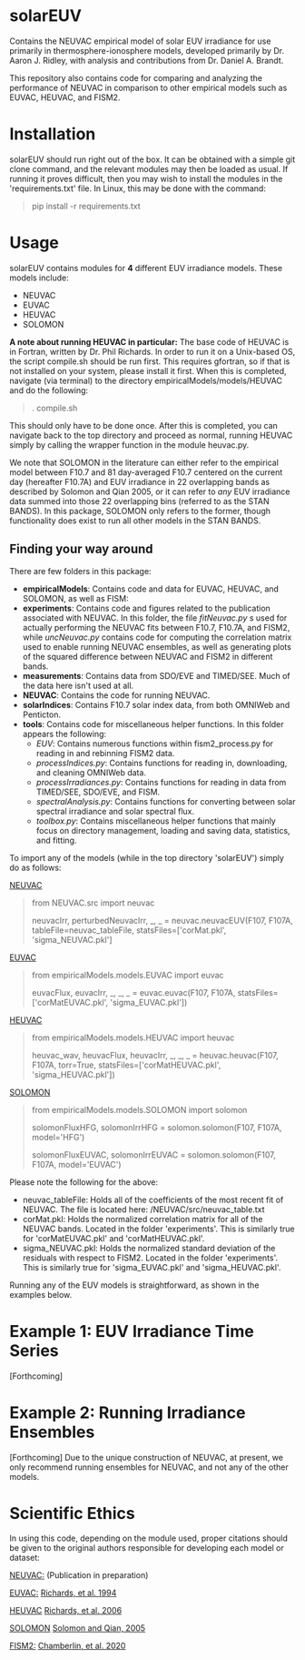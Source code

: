 # solarEUV
Contains the NEUVAC empirical model of solar EUV irradiance for use primarily in thermosphere-ionosphere models, 
developed primarily by Dr. Aaron J. Ridley, with analysis and contributions from Dr. Daniel A. Brandt.

This repository also contains code for comparing and analyzing the performance of NEUVAC in comparison to other 
empirical models such as EUVAC, HEUVAC, and FISM2.

# Installation
solarEUV should run right out of the box. It can be obtained with a simple git clone command, and the relevant modules 
may then be loaded as usual. If running it proves difficult, then you may wish to install the modules in the 
'requirements.txt' file. In Linux, this may be done with the command:
> pip install -r requirements.txt

# Usage
solarEUV contains modules for **4** different EUV irradiance models. These models include:
* NEUVAC
* EUVAC
* HEUVAC
* SOLOMON

**A note about running HEUVAC in particular:** The base code of HEUVAC is in Fortran, written by Dr. Phil Richards. In
order to run it on a Unix-based OS, the script compile.sh should be run first. This requires gfortran, so if that is 
not installed on your system, please install it first. When this is completed, navigate (via terminal) to the directory
empiricalModels/models/HEUVAC and do the following:

> . compile.sh

This should only have to be done once. After this is completed, you can navigate back to the top directory and proceed 
as normal, running HEUVAC simply by calling the wrapper function in the module heuvac.py. 

We note that SOLOMON in the literature can either refer to the empirical model between F10.7 and 81 day-averaged F10.7 
centered on the current day (hereafter F10.7A) and EUV irradiance in 22 overlapping bands as described by Solomon and
Qian 2005, or it can refer to _any_ EUV irradiance data summed into those 22 overlapping bins (referred to as the STAN 
BANDS). In this package, SOLOMON only refers to the former, though functionality does exist to run all other models in
the STAN BANDS.

## Finding your way around

There are few folders in this package:
* **empiricalModels**: Contains code and data for EUVAC, HEUVAC, and SOLOMON, as well as FISM:
* **experiments**: Contains code and figures related to the publication associated with NEUVAC. In this folder, the file
_fitNeuvac.py_ s used for actually performing the NEUVAC fits between F10.7, F10.7A, and FISM2, while _uncNeuvac.py_ 
contains code for computing the correlation matrix used to enable running NEUVAC ensembles, as well as generating plots 
of the squared difference between NEUVAC and FISM2 in different bands.
* **measurements**: Contains data from SDO/EVE and TIMED/SEE. Much of the data here isn't used at all.
* **NEUVAC**: Contains the code for running NEUVAC.
* **solarIndices**: Contains F10.7 solar index data, from both OMNIWeb and Penticton.
* **tools**: Contains code for miscellaneous helper functions. In this folder appears the following:
    * _EUV_: Contains numerous functions within fism2_process.py for reading in and rebinning FISM2 data.
    * _processIndices.py_: Contains functions for reading in, downloading, and cleaning OMNIWeb data.
    * _processIrradiances.py_: Contains functions for reading in data from TIMED/SEE, SDO/EVE, and FISM.
    * _spectralAnalysis.py_: Contains functions for converting between solar spectral irradiance and solar spectral flux.
    * _toolbox.py_: Contains miscellaneous helper functions that mainly focus on directory management, loading and saving data, statistics, and fitting.

To import any of the models (while in the top directory 'solarEUV') simply do as follows:

<ins>NEUVAC</ins>
> from NEUVAC.src import neuvac
> 
> neuvacIrr, perturbedNeuvacIrr, _, _ = neuvac.neuvacEUV(F107, F107A, tableFile=neuvac_tableFile, statsFiles=['corMat.pkl', 'sigma_NEUVAC.pkl']

<ins>EUVAC</ins>
> from empiricalModels.models.EUVAC import euvac
> 
> euvacFlux, euvacIrr, _, _, _ = euvac.euvac(F107, F107A, statsFiles=['corMatEUVAC.pkl', 'sigma_EUVAC.pkl'])

<ins>HEUVAC</ins>
> from empiricalModels.models.HEUVAC import heuvac
> 
> heuvac_wav, heuvacFlux, heuvacIrr, _, _, _ = heuvac.heuvac(F107, F107A, torr=True, statsFiles=['corMatHEUVAC.pkl', 'sigma_HEUVAC.pkl'])

<ins>SOLOMON</ins>
> from empiricalModels.models.SOLOMON import solomon
> 
> solomonFluxHFG, solomonIrrHFG = solomon.solomon(F107, F107A, model='HFG')
>
> solomonFluxEUVAC, solomonIrrEUVAC = solomon.solomon(F107, F107A, model='EUVAC')

Please note the following for the above:
* neuvac_tableFile: Holds all of the coefficients of the most recent fit of NEUVAC. The file is located here: /NEUVAC/src/neuvac_table.txt
* corMat.pkl: Holds the normalized correlation matrix for all of the NEUVAC bands. Located in the folder 'experiments'. This is similarly true for 'corMatEUVAC.pkl' and 'corMatHEUVAC.pkl'.
* sigma_NEUVAC.pkl: Holds the normalized standard deviation of the residuals with respect to FISM2. Located in the folder 'experiments'. This is similarly true for 'sigma_EUVAC.pkl' and 'sigma_HEUVAC.pkl'.

Running any of the EUV models is straightforward, as shown in the examples below.

# Example 1: EUV Irradiance Time Series

[Forthcoming]

# Example 2: Running Irradiance Ensembles

[Forthcoming]
Due to the unique construction of NEUVAC, at present, we only recommend running ensembles for NEUVAC, and not any of the
other models.

# Scientific Ethics
In using this code, depending on the module used, proper citations should be given to the original authors responsible
for developing each model or dataset:

<ins>NEUVAC:</ins> (Publication in preparation)

<ins>EUVAC:</ins> [Richards, et al. 1994](https://agupubs.onlinelibrary.wiley.com/doi/abs/10.1029/94ja00518)

<ins>HEUVAC</ins> [Richards, et al. 2006](https://www.sciencedirect.com/science/article/pii/S0273117705008288?casa_token=zEhwbyXrC8MAAAAA:qHFmKe0ZDE4gMsAX9qAHESvPyoEDFLBlhHuLaEsIwYFykhFXN79--XttCW-QDg1sA4wgD54ysFc)

<ins>SOLOMON</ins> [Solomon and Qian, 2005](https://agupubs.onlinelibrary.wiley.com/doi/pdf/10.1029/2005JA011160)

<ins>FISM2:</ins> [Chamberlin, et al. 2020](https://agupubs.onlinelibrary.wiley.com/doi/pdf/10.1029/2020SW002588)
